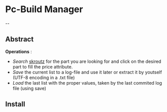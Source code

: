 # Pc-Build Manager

--

## Abstract 
__Operations__ : 
- *Search* [skroutz](https://www.skroutz.gr/) for the part you are looking for and click on the desired part to fill the price attribute.
- *Save* the current list to a log-file and use it later or extract it by youtself (UTF-8 encoding in a .txt file)
- *Load* the last list with the proper values, taken by the last commited log file (using save)

## Install
